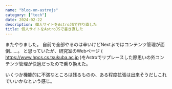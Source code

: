 ```yaml
---
name: "blog-on-astrojs"
category: ["tech"]
date: 2024-02-22
description: 個人サイトをAstroJSで作り直した
title: 個人サイトをAstroJSで書き直した
---
```


またやりました。
自前で全部やるのは辛いけどNext.jsではコンテンツ管理が面倒……。
と思っていたが、研究室のWebページ ( https://www.hpcs.cs.tsukuba.ac.jp )をAstroでリプレースした際思いの外コンテンツ管理が快適だったので乗り換えた。

いくつか機能的に不満なところは残るものの、ある程度拡張は出来そうだしこれでいいかなという感じ。
